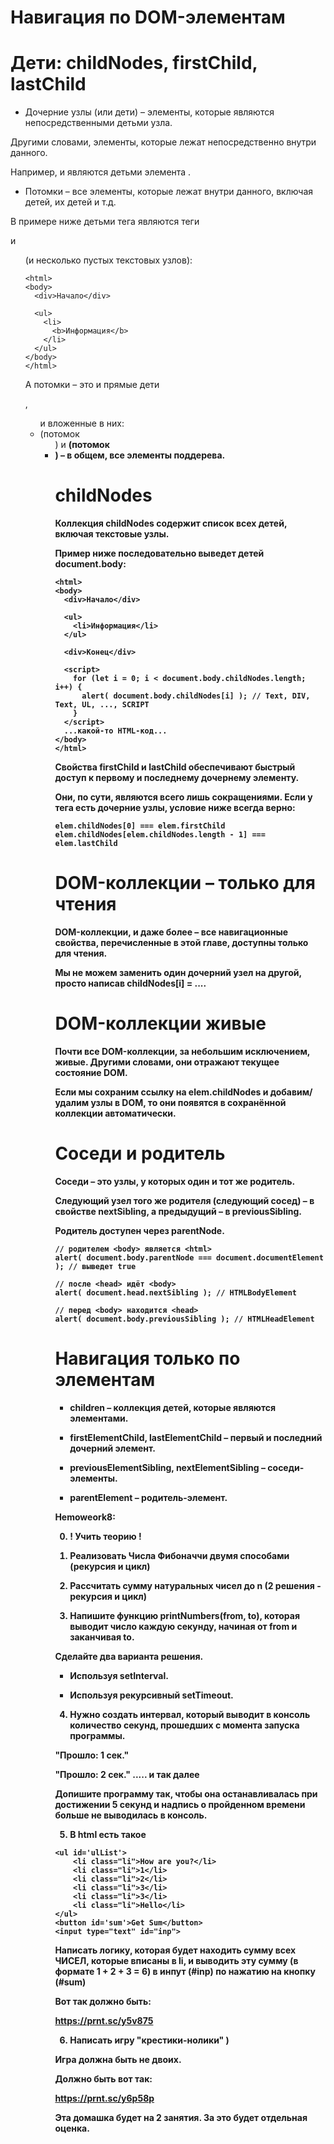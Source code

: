 # Навигация по DOM-элементам

# Дети: childNodes, firstChild, lastChild

- Дочерние узлы (или дети) – элементы, которые являются непосредственными детьми узла. 

Другими словами, элементы, которые лежат непосредственно внутри данного. 

Например, <head> и <body> являются детьми элемента <html>.
    
- Потомки – все элементы, которые лежат внутри данного, включая детей, их детей и т.д.

В примере ниже детьми тега <body> являются теги <div> и <ul> (и несколько пустых текстовых узлов):
    
```
<html>
<body>
  <div>Начало</div>

  <ul>
    <li>
      <b>Информация</b>
    </li>
  </ul>
</body>
</html>

```
А потомки <body> – это и прямые дети <div>, <ul> и вложенные в них: <li> (потомок <ul>) и <b> (потомок <li>) – в общем, все элементы поддерева.

# childNodes

Коллекция childNodes содержит список всех детей, включая текстовые узлы.

Пример ниже последовательно выведет детей document.body:

```
<html>
<body>
  <div>Начало</div>

  <ul>
    <li>Информация</li>
  </ul>

  <div>Конец</div>

  <script>
    for (let i = 0; i < document.body.childNodes.length; i++) {
      alert( document.body.childNodes[i] ); // Text, DIV, Text, UL, ..., SCRIPT
    }
  </script>
  ...какой-то HTML-код...
</body>
</html>

```

Свойства **firstChild** и **lastChild** обеспечивают быстрый доступ к первому и последнему дочернему элементу.

Они, по сути, являются всего лишь сокращениями. Если у тега есть дочерние узлы, условие ниже всегда верно:

```
elem.childNodes[0] === elem.firstChild
elem.childNodes[elem.childNodes.length - 1] === elem.lastChild

```

# DOM-коллекции – только для чтения

DOM-коллекции, и даже более – все навигационные свойства, перечисленные в этой главе, доступны только для чтения.

Мы не можем заменить один дочерний узел на другой, просто написав childNodes[i] = ....

# DOM-коллекции живые

Почти все DOM-коллекции, за небольшим исключением, живые. Другими словами, они отражают текущее состояние DOM.

Если мы сохраним ссылку на elem.childNodes и добавим/удалим узлы в DOM, то они появятся в сохранённой коллекции автоматически.

# Соседи и родитель

Соседи – это узлы, у которых один и тот же родитель.

Следующий узел того же родителя (следующий сосед) – **в свойстве nextSibling**, **а предыдущий – в previousSibling**.

Родитель доступен через parentNode.

```
// родителем <body> является <html>
alert( document.body.parentNode === document.documentElement ); // выведет true

// после <head> идёт <body>
alert( document.head.nextSibling ); // HTMLBodyElement

// перед <body> находится <head>
alert( document.body.previousSibling ); // HTMLHeadElement

```

# Навигация только по элементам

- children – коллекция детей, которые являются элементами.

- firstElementChild, lastElementChild – первый и последний дочерний элемент.

- previousElementSibling, nextElementSibling – соседи-элементы.

- parentElement – родитель-элемент.

Hemoweork8: 

0) ! Учить теорию ! 

1) Реализовать Числа Фибоначчи двумя способами (рекурсия и цикл)

2) Рассчитать сумму натуральных чисел до n (2 решения - рекурсия и цикл)

3) Напишите функцию printNumbers(from, to), которая выводит число каждую секунду, начиная от from и заканчивая to.

Сделайте два варианта решения.

- Используя setInterval.

- Используя рекурсивный setTimeout.

4) Нужно создать интервал, который выводит в консоль количество секунд, прошедших с момента запуска программы.

"Прошло: 1 сек."

"Прошло: 2 сек." ..... и так далее

Допишите программу так, чтобы она останавливалась при достижении 5 секунд и надпись о пройденном времени больше не выводилась в консоль.

5) В html есть такое

```
<ul id='ulList'>
    <li class="li">How are you?</li>
    <li class="li">1</li>
    <li class="li">2</li>
    <li class="li">3</li>
    <li class="li">3</li>
    <li class="li">Hello</li>
</ul>
<button id='sum'>Get Sum</button>
<input type="text" id="inp">

```

Написать логику, которая будет находить сумму всех **ЧИСЕЛ**, которые вписаны в li, и выводить эту сумму (в формате 1 + 2 + 3 = 6) в инпут (#inp) по нажатию на кнопку (#sum)

Вот так должно быть:

https://prnt.sc/y5v875

6) Написать игру "крестики-нолики" )

Игра должна быть не двоих. 

Должно быть вот так:

https://prnt.sc/y6p58p

Эта домашка будет на 2 занятия. За это будет отдельная оценка.



